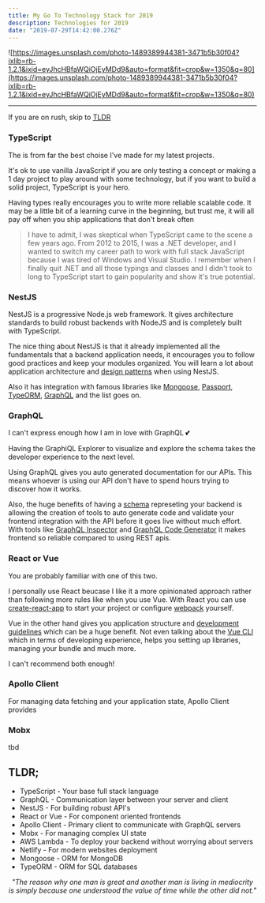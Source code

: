 ```yaml
---
title: My Go To Technology Stack for 2019
description: Technologies for 2019
date: "2019-07-29T14:42:00.276Z"
---
```


![https://images.unsplash.com/photo-1489389944381-3471b5b30f04?ixlib=rb-1.2.1&ixid=eyJhcHBfaWQiOjEyMDd9&auto=format&fit=crop&w=1350&q=80](https://images.unsplash.com/photo-1489389944381-3471b5b30f04?ixlib=rb-1.2.1&ixid=eyJhcHBfaWQiOjEyMDd9&auto=format&fit=crop&w=1350&q=80)

---

If you are on rush, skip to [TLDR](#tldr)

### TypeScript

The is from far the best choise I've made for my latest projects.

It's ok to use vanilla JavaScript if you are only testing a concept or making a 1 day project to play around with some technology, but if you want to build a solid project, TypeScript is your hero.

Having types really encourages you to write more reliable scalable code. It may be a little bit of a learning curve in the beginning, but trust me, it will all pay off when you ship applications that don't break often

> I have to admit, I was skeptical when TypeScript came to the scene a few years ago. From 2012 to 2015, I was a .NET developer, and I wanted to switch my career path to work with full stack JavaScript because I was tired of Windows and Visual Studio. I remember when I finally quit .NET and all those typings and classes and I didn't took to long to TypeScript start to gain popularity and show it's true potential.

### NestJS

NestJS is a progressive Node.js web framework. It gives architecture standards to build robust backends with NodeJS and is completely built with TypeScript.

The nice thing about NestJS is that it already implemented all the fundamentals that a backend application needs, it encourages you to follow good practices and keep your modules organized. You will learn a lot about application architecture and [design patterns](https://refactoring.guru/design-patterns/what-is-pattern) when using NestJS.

Also it has integration with famous libraries like [Mongoose](https://github.com/nestjs/mongoose), [Passport](https://github.com/nestjs/passport), [TypeORM](https://github.com/nestjs/typeorm), [GraphQL](https://github.com/nestjs/graphql) and the list goes on.

### GraphQL

I can't express enough how I am in love with GraphQL 💕

Having the GraphiQL Explorer to visualize and explore the schema takes the developer experience to the next level.

Using GraphQL gives you auto generated documentation for our APIs. This means whoever is using our API don't have to spend hours trying to discover how it works.

Also, the huge benefits of having a [schema](https://graphql.org/learn/schema/) represeting your backend is allowing the creation of tools to auto generate code and validate your frontend integration with the API before it goes live without much effort. With tools like [GraphQL Inspector](https://graphql-inspector.com/docs/) and [GraphQL Code Generator](https://graphql-code-generator.com) it makes frontend so reliable compared to using REST apis.

### React or Vue

You are probably familiar with one of this two.

I personally use React beucase I like it a more opinionated approach rather than following more rules like when you use Vue. With React you can use [create-react-app](https://github.com/facebook/create-react-app/) to start your project or configure [webpack](https://webpack.js.org/) yourself.

Vue in the other hand gives you application structure and [development guidelines](https://cli.vuejs.org/guide/) which can be a huge benefit. Not even talking about the [Vue CLI](https://cli.vuejs.org/) which in terms of developing experience, helps you setting up libraries, managing your bundle and much more.

I can't recommend both enough!

### Apollo Client

For managing data fetching and your application state, Apollo Client provides

### Mobx

tbd

## TLDR;

- TypeScript - Your base full stack language
- GraphQL - Communication layer between your server and client
- NestJS - For building robust API's
- React or Vue - For component oriented frontends
- Apollo Client - Primary client to communicate with GraphQL servers
- Mobx - For managing complex UI state
- AWS Lambda - To deploy your backend without worrying about servers
- Netlify - For modern websites deployment
- Mongoose - ORM for MongoDB
- TypeORM - ORM for SQL databases

<center><i>"The reason why one man is great and another man is living in mediocrity is simply because one understood the value of time while the other did not."</i></center>
